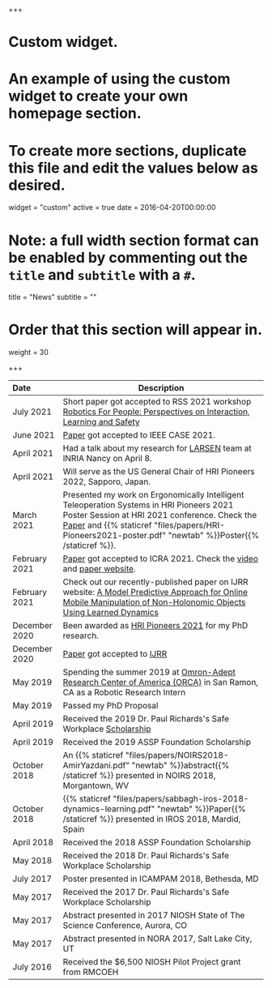 +++
# Custom widget.
# An example of using the custom widget to create your own homepage section.
# To create more sections, duplicate this file and edit the values below as desired.
widget = "custom"
active = true
date = 2016-04-20T00:00:00

# Note: a full width section format can be enabled by commenting out the `title` and `subtitle` with a `#`.
title = "News"
subtitle = ""

# Order that this section will appear in.
weight = 30

+++

|         Date      | Description                    |
|    :---           | ------------------------------ |
|    July 2021      | Short paper got accepted to RSS 2021 workshop [Robotics For People: Perspectives on Interaction, Learning and Safety](https://sites.google.com/view/r4p2021/)|
|    June 2021     | [Paper](https://arxiv.org/abs/2002.10586) got accepted to IEEE CASE 2021.|
|    April 2021     | Had a talk about my research for [LARSEN](https://team.inria.fr/larsen/) team at INRIA Nancy on April 8.|
|    April 2021     | Will serve as the US General Chair of HRI Pioneers 2022, Sapporo, Japan.|
|    March 2021     | Presented my work on Ergonomically Intelligent Teleoperation Systems in HRI Pioneers 2021 Poster Session at HRI 2021 conference. Check the [Paper](https://dl.acm.org/doi/pdf/10.1145/3434074.3446350) and {{% staticref "files/papers/HRI-Pioneers2021-poster.pdf" "newtab" %}}Poster{{% /staticref %}}.|
|    February 2021  | [Paper](https://arxiv.org/abs/2010.08124) got accepted to ICRA 2021. Check the [video](https://youtu.be/WmYb1sxsIjg) and [paper website](https://sites.google.com/view/risk-aware-decision-making/home).|
|    February 2021  | Check out our recently-published paper on IJRR website: [A Model Predictive Approach for Online Mobile Manipulation of Non-Holonomic Objects Using Learned Dynamics](https://journals.sagepub.com/doi/full/10.1177/0278364921992793)|
|    December 2020  | Been awarded as [HRI Pioneers 2021](http://www.hripioneers.info/hri21/) for my PhD research.|
|    December 2020  |[Paper](https://journals.sagepub.com/doi/full/10.1177/0278364921992793) got accepted to [IJRR](https://journals.sagepub.com/home/ijr)||
|    May 2019       |Spending the summer 2019 at [Omron-Adept Research Center of America (ORCA)](https://www.adept.com/) in San Ramon, CA as a Robotic Research Intern|
|    May 2019       |Passed my PhD Proposal|
|    April 2019     |Received the 2019 Dr. Paul Richards's Safe Workplace [Scholarship](https://ergo.mech.utah.edu/2019/04/18/2019-paul-s-richards-wcf-safe-workplace-scholarship/)|
|    April 2019     |Received the 2019 ASSP Foundation Scholarship|
|    October 2018   |An {{% staticref "files/papers/NOIRS2018-AmirYazdani.pdf" "newtab" %}}abstract{{% /staticref %}} presented in NOIRS 2018, Morgantown, WV|
|    October 2018   |{{% staticref "files/papers/sabbagh-iros-2018-dynamics-learning.pdf" "newtab" %}}Paper{{% /staticref %}} presented in IROS 2018, Mardid, Spain|
|    April 2018     |Received the 2018 ASSP Foundation Scholarship|
|    May 2018       |Received the 2018 Dr. Paul Richards's Safe Workplace Scholarship|
|    July 2017      |Poster presented in  ICAMPAM 2018, Bethesda, MD|
|    May 2017       |Received the 2017 Dr. Paul Richards's Safe Workplace Scholarship|
|    May 2017       |Abstract presented in 2017 NIOSH State of The Science Conference, Aurora, CO|
|    May 2017       |Abstract presented in NORA 2017, Salt Lake City, UT|
|    July 2016      |Received the $6,500 NIOSH Pilot Project grant from RMCOEH|
